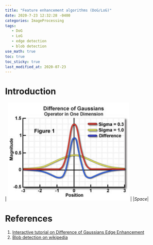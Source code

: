 ```yaml
---
title: "Feature enhancement algorithms (DoG/LoG)"
date: 2020-7-23 12:32:28 -0400
categories: ImageProcessing
tags:
   - DoG 
   - LoG
   - edge detection 
   - blob detection 
use_math: true
toc: true
toc_sticky: true
last_modified_at: 2020-07-23
---
```



# Introduction 




| <img src="/assets/images/DoG.png" width="400px" > |
|*Space*|




# References 
  
  1. [Interactive tutorial on Difference of Gaussians Edge Enhancement](https://micro.magnet.fsu.edu/primer/java/digitalimaging/processing/diffgaussians/index.html)   
  2. [Blob detection on wikipedia](https://en.wikipedia.org/wiki/Blob_detection#The_Laplacian_of_Gaussian)  
  
  
  
  
  
